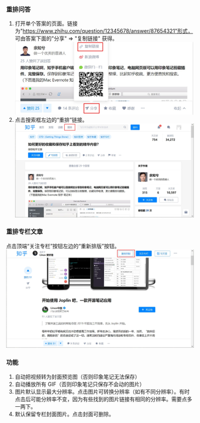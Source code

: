 ### 重排问答

1. 打开单个答案的页面。链接为"https://www.zhihu.com/question/12345678/answer/87654321"形式，
   可由答案下面的"分享" => "复制链接" 获得。  
   ![](https://github.com/twchen/zhihu-formatter/blob/master/imgs/get-link.jpg)
2. 点击搜索框左边的“重排”链接。  
   ![](https://github.com/twchen/zhihu-formatter/blob/master/imgs/qa.jpg)

### 重排专栏文章

点击顶端“关注专栏”按钮左边的“重新排版”按钮。  
![](https://github.com/twchen/zhihu-formatter/blob/master/imgs/zhuanlan.jpg)

### 功能

1. 自动把视频转为封面预览图（否则印象笔记无法保存）
2. 自动播放所有 GIF（否则印象笔记只保存不会动的图片）
3. 图片默认显示最大分辨率。点击图片可转换分辨率（如有不同分辨率）。有时点击后可能分辨率不变，因为有些找到的图片链接有相同的分辨率。需要点多一两下。
4. 默认保留专栏封面图片。点击封面可删除。
